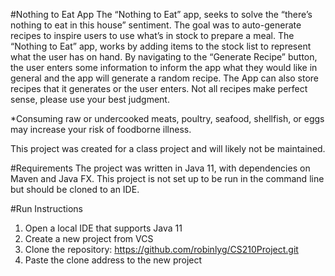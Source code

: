 #Nothing to Eat App
The “Nothing to Eat” app, seeks to solve the “there’s nothing to eat in this house” sentiment. The goal was to auto-generate recipes to inspire users to use what’s
in stock to prepare a meal. The “Nothing to Eat” app, works by adding items to the stock list to represent what the user has on hand. By navigating to the 
“Generate Recipe” button, the user enters some information to inform the app what they would like in general and the app will generate a random recipe. 
The App can also store recipes that it generates or the user enters. Not all recipes make perfect sense, please use your best judgment. 

*Consuming raw or undercooked meats, poultry, seafood, shellfish, or eggs may increase your risk of foodborne illness.

This project was created for a class project and will likely not be maintained. 

#Requirements
The project was written in Java 11, with dependencies on Maven and Java FX. This project is not set up to be run in the command line but should be cloned to an IDE.

#Run Instructions
1.	Open a local IDE that supports Java 11
2.	Create a new project from VCS
3.	Clone the repository: https://github.com/robinlyg/CS210Project.git
4.	Paste the clone address to the new project 
